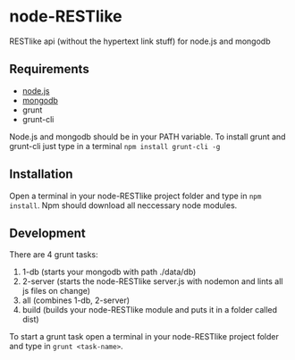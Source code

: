 node-RESTlike
=============

RESTlike api (without the hypertext link stuff)
for node.js and mongodb

Requirements
------------

* [node.js](http://nodejs.org/)
* [mongodb](http://www.mongodb.org/)
* grunt
* grunt-cli

Node.js and mongodb should be in your PATH variable.
To install grunt and grunt-cli just type in a terminal `npm install grunt-cli -g`

Installation
------------

Open a terminal in your node-RESTlike project folder and type in `npm install`.
Npm should download all neccessary node modules.

Development
-----------

There are 4 grunt tasks:

1. 1-db (starts your mongodb with path ./data/db)
2. 2-server (starts the node-RESTlike server.js with nodemon and lints all js files on change)
3. all (combines 1-db, 2-server)
4. build (builds your node-RESTlike module and puts it in a folder called dist)

To start a grunt task open a terminal in your node-RESTlike project folder and type in `grunt <task-name>`. 
